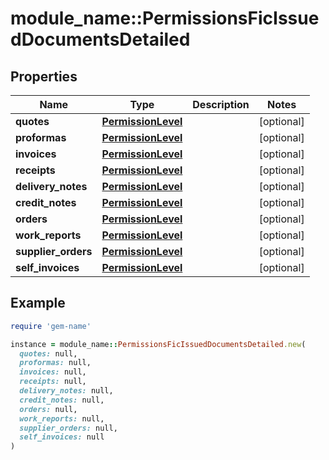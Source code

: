 # module_name::PermissionsFicIssuedDocumentsDetailed

## Properties

| Name | Type | Description | Notes |
| ---- | ---- | ----------- | ----- |
| **quotes** | [**PermissionLevel**](PermissionLevel.md) |  | [optional] |
| **proformas** | [**PermissionLevel**](PermissionLevel.md) |  | [optional] |
| **invoices** | [**PermissionLevel**](PermissionLevel.md) |  | [optional] |
| **receipts** | [**PermissionLevel**](PermissionLevel.md) |  | [optional] |
| **delivery_notes** | [**PermissionLevel**](PermissionLevel.md) |  | [optional] |
| **credit_notes** | [**PermissionLevel**](PermissionLevel.md) |  | [optional] |
| **orders** | [**PermissionLevel**](PermissionLevel.md) |  | [optional] |
| **work_reports** | [**PermissionLevel**](PermissionLevel.md) |  | [optional] |
| **supplier_orders** | [**PermissionLevel**](PermissionLevel.md) |  | [optional] |
| **self_invoices** | [**PermissionLevel**](PermissionLevel.md) |  | [optional] |

## Example

```ruby
require 'gem-name'

instance = module_name::PermissionsFicIssuedDocumentsDetailed.new(
  quotes: null,
  proformas: null,
  invoices: null,
  receipts: null,
  delivery_notes: null,
  credit_notes: null,
  orders: null,
  work_reports: null,
  supplier_orders: null,
  self_invoices: null
)
```

